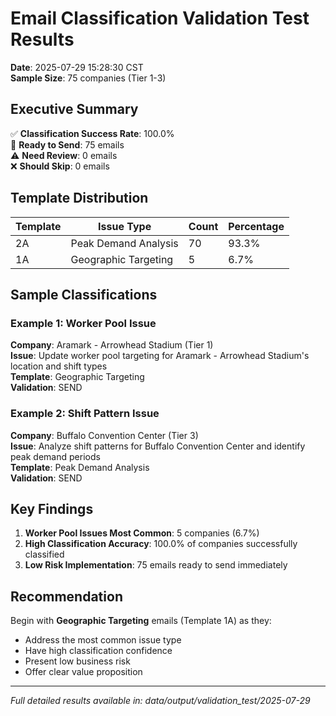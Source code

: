 
# Email Classification Validation Test Results

**Date**: 2025-07-29 15:28:30 CST  
**Sample Size**: 75 companies (Tier 1-3)  

## Executive Summary

✅ **Classification Success Rate**: 100.0%  
📧 **Ready to Send**: 75 emails  
⚠️  **Need Review**: 0 emails  
❌ **Should Skip**: 0 emails  

## Template Distribution

| Template | Issue Type | Count | Percentage |
|----------|------------|-------|------------|
| 2A | Peak Demand Analysis | 70 | 93.3% |
| 1A | Geographic Targeting | 5 | 6.7% |

## Sample Classifications

### Example 1: Worker Pool Issue

**Company**: Aramark - Arrowhead Stadium (Tier 1)  
**Issue**: Update worker pool targeting for Aramark - Arrowhead Stadium's location and shift types  
**Template**: Geographic Targeting  
**Validation**: SEND  

### Example 2: Shift Pattern Issue

**Company**: Buffalo Convention Center (Tier 3)  
**Issue**: Analyze shift patterns for Buffalo Convention Center and identify peak demand periods  
**Template**: Peak Demand Analysis  
**Validation**: SEND  

## Key Findings

1. **Worker Pool Issues Most Common**: 5 companies (6.7%)
2. **High Classification Accuracy**: 100.0% of companies successfully classified
3. **Low Risk Implementation**: 75 emails ready to send immediately

## Recommendation

Begin with **Geographic Targeting** emails (Template 1A) as they:
- Address the most common issue type
- Have high classification confidence
- Present low business risk
- Offer clear value proposition

---
*Full detailed results available in: data/output/validation_test/2025-07-29*
